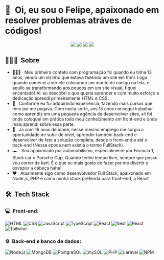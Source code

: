 <h1>👋 &nbsp;Oi, eu sou o Felipe, apaixonado em resolver problemas atráves de códigos!</h1>
<p align="center">
<a href="https://instagram.com/drcode.dev"><img src="https://img.shields.io/badge/-@drcode.dev-E4405F?style=flat-square&logo=Instagram&logoColor=white"/></a>
<a href="https://drcode.com.br"><img src="https://img.shields.io/badge/-drcode.com.br-3423A6?style=flat-square&logo=Google-Chrome&logoColor=white"/></a>
<a href="https://www.linkedin.com/in/felipeourjake"><img src="https://img.shields.io/badge/-Felipe%20Melo-0077B5?style=flat-square&logo=Linkedin&logoColor=white"/></a>
<a href="mailto:felipeourjake@gmail.com"><img src="https://img.shields.io/badge/-felipeourjake@gmail.com-D14836?style=flat-square&logo=Gmail&logoColor=white"/></a>

</p>

<h2> 👨🏻‍💻 &nbsp;Sobre </h2>

- 👨🏻‍💻 &nbsp; Meu primeiro contato com programação foi quando eu tinha 13 anos, vendo um vizinho que estava fazendo um site em html. Logo quando comecei a ver ele colocando um monte de código na tela, e aquilo se transformando aos poucos em um site visual, fiquei encantado! Ali eu descobri o que queria aprender e com muito esforço e dedicação aprendi primeiramente HTML e CSS.
- 💚 &nbsp; Conforme eu fui adquirindo experiência, fazendo mais cursos que meu pai me pagava. Com muita sorte, aos 15 anos consegui trabalhar como aprendiz em uma pequena agência de desenvolver sites, ali foi onde coloquei em prática todo meu conhecimento em front-end e onde mais aprendi sobre essa parte.
- 🚀 &nbsp; Já com 16 anos de idade, nesse mesmo emprego me surgiu a oportunidade de subir de nível, aprender também back-end e desenvolver de fato a solução completa, desde o front-end e até o back-end (Nessa época nem existia o termo FullStack).
- 🏎 &nbsp; Sou apaixonado por automobilismo, especialmente por Fórmula 1, Stock car e Porsche Cup. Quando tenho tempo livre, sempre que posso vou correr de kart. É o que eu mais gosto de fazer pra me divertir e esvaziar a cabeça haha!
- ❤️ &nbsp; Atualmente sigo como desenvolvedor Full Stack, apaixonado em Node.js, PHP e como minha stack preferida para front-end, o React

<h2> 🛠 &nbsp;Tech Stack</h2>
<h3>💻 &nbsp;Front-end:</h3>

![HTML](https://img.shields.io/badge/-HTML-333333?style=flat&logo=HTML5)
![CSS](https://img.shields.io/badge/-CSS-333333?style=flat&logo=CSS3&logoColor=1572B6)
![JavaScript](https://img.shields.io/badge/-JavaScript-333333?style=flat&logo=javascript)
![TypeScript](https://img.shields.io/badge/-TypeScript-333333?style=flat&logo=typescript&logoColor=2D79C7)
![React](https://img.shields.io/badge/-React-333333?style=flat&logo=react)
![Next](https://img.shields.io/badge/-Next-333333?style=flat&logo=next.js)
![React](https://img.shields.io/badge/-React%20Native-333333?style=flat&logo=react)
![Tailwind](https://img.shields.io/badge/TailwindCSS-333333.svg?style=flat&logo=tailwind-css&logoColor=white)

<h3>⚙️ &nbsp;Back-end e banco de dados:</h3>

![Node.js](https://img.shields.io/badge/-Node.js-333333?style=flat&logo=node.js)
![MongoDB](https://img.shields.io/badge/-MongoDB-333333?style=flat&logo=mongodb)
![PostgreSQL](https://img.shields.io/badge/-PostgreSQL-333333?style=flat&logo=postgresql)
![mySQL](https://img.shields.io/badge/-mySQL-333333?style=flat&logo=mysql)
![PHP](https://img.shields.io/badge/-PHP%208-333333?style=flat&logo=php)
![Laravel](https://img.shields.io/badge/-Laravel-333333?style=flat&logo=laravel)
![NPM](https://img.shields.io/badge/-NPM-333333?style=flat&logo=npm)
